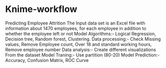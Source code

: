 # Knime-workflow
Predicting Employee Attrition
The Input data set is an Excel file with information about 1470 employees, for each employee in addition to whether the employee left or not 
Model Algorithms:- Logical Regression, Decision tree, Random forest, Clustering.
Data processing:- Check Missing values, Remove Employee count, Over 18 and standard working hours, Remove employee number 
Data analysis:- Create different visualizations From the dataset 
Model Traning:- Use partition (80-20) 
Model Prediction:- Accuracy, Confusion Matrix, ROC Curve
 
